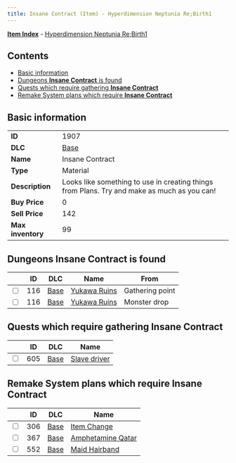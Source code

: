 ```yaml
---
title: Insane Contract (Item) - Hyperdimension Neptunia Re;Birth1
---
```


[**Item Index**](/neptunia/rb1/item/index.html) - [Hyperdimension Neptunia Re;Birth1](/neptunia/rb1)

## Contents

- [Basic information](#basic-information)
- [Dungeons **Insane Contract** is found](#dungeons-insane-contract-is-found)
- [Quests which require gathering **Insane Contract**](#quests-which-require-gathering-insane-contract)
- [Remake System plans which require **Insane Contract**](#remake-system-plans-which-require-insane-contract)

## Basic information

|   |   |
| -- | -- |
| **ID** | 1907 |
| **DLC** | [Base](/neptunia/rb1/dlc/1-base.html) |
| **Name** | Insane Contract |
| **Type** | Material |
| **Description** | Looks like something to use in creating things from Plans. Try and make as much as you can! |
| **Buy Price** | 0 |
| **Sell Price** | 142 |
| **Max inventory** | 99 |


## Dungeons **Insane Contract** is found

|    | ID | DLC | Name | From |
| -- | -- | --- | ---- | ---- |
| <input type="checkbox" id="rb1-dungeon-1-116" class="trackbox" /> | 116 | [Base](/neptunia/rb1/dlc/1-base.html) | [Yukawa Ruins](/neptunia/rb1/dungeon/1-116-yukawa-ruins.html) | Gathering point |
| <input type="checkbox" id="rb1-dungeon-1-116" class="trackbox" /> | 116 | [Base](/neptunia/rb1/dlc/1-base.html) | [Yukawa Ruins](/neptunia/rb1/dungeon/1-116-yukawa-ruins.html) | Monster drop |


## Quests which require gathering **Insane Contract**

|    | ID | DLC | Name |
| -- | -- | --- | ---- |
| <input type="checkbox" id="rb1-quest-1-605" class="trackbox" /> | 605 | [Base](/neptunia/rb1/dlc/1-base.html) | [Slave driver](/neptunia/rb1/quest/1-605-slave-driver.html) |


## Remake System plans which require **Insane Contract**

|    | ID | DLC | Name |
| -- | -- | --- | ---- |
| <input type="checkbox" id="rb1-quest-1-306" class="trackbox" /> | 306 | [Base](/neptunia/rb1/dlc/1-base.html) | [Item Change](/neptunia/rb1/quest/1-306-item-change.html) |
| <input type="checkbox" id="rb1-quest-1-367" class="trackbox" /> | 367 | [Base](/neptunia/rb1/dlc/1-base.html) | [Amphetamine Qatar](/neptunia/rb1/quest/1-367-amphetamine-qatar.html) |
| <input type="checkbox" id="rb1-quest-1-552" class="trackbox" /> | 552 | [Base](/neptunia/rb1/dlc/1-base.html) | [Maid Hairband](/neptunia/rb1/quest/1-552-maid-hairband.html) |
